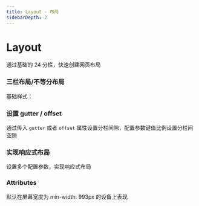 ```yaml
---
title: Layout - 布局
sidebarDepth: 2
---
```


# Layout

通过基础的 24 分栏，快速创建网页布局

### 三栏布局/不等分布局

基础样式：

<ClientOnly><layout-demos></layout-demos></ClientOnly>

### 设置 gutter / offset

通过传入 `gutter` 或者 `offset` 属性设置分栏间隙，配置参数键值比例设置分栏间空隙

<ClientOnly><layout-gutter-demo></layout-gutter-demo></ClientOnly>

### 实现响应式布局

设置多个配置参数，实现响应式布局

<ClientOnly><layout-responsive-demo></layout-responsive-demo></ClientOnly>

### Attributes

默认在屏幕宽度为 min-width: 993px 的设备上表现

<ClientOnly><layout-attr></layout-attr></ClientOnly>
